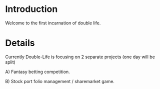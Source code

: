 # Introduction #

Welcome to the first incarnation of double life.


# Details #

Currently Double-Life is focusing on 2 separate projects (one day will be split)

A) Fantasy betting competition.

B) Stock port folio management / sharemarket game.